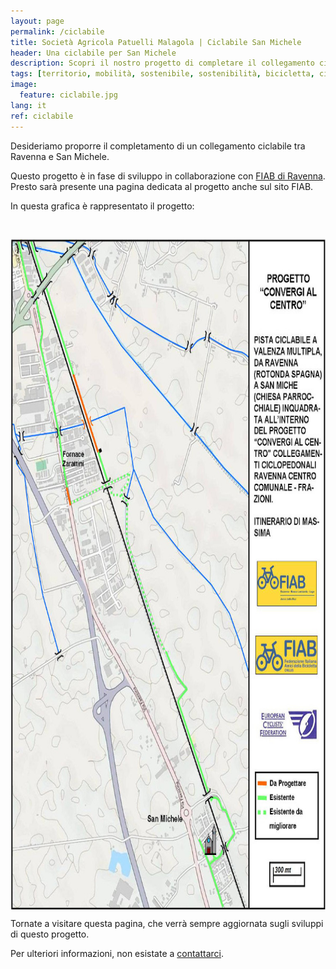 ```yaml
---
layout: page
permalink: /ciclabile
title: Società Agricola Patuelli Malagola | Ciclabile San Michele
header: Una ciclabile per San Michele
description: Scopri il nostro progetto di completare il collegamento ciclabile Ravenna - San Michele.
tags: [territorio, mobilità, sostenibile, sostenibilità, bicicletta, ciclabili, ambiente, azienda, agricola, Ravenna, San Michele, Romagna, Emilia-Romagna, sanmicheleinbici]
image:
  feature: ciclabile.jpg
lang: it
ref: ciclabile
---
```



Desideriamo proporre il completamento di un collegamento ciclabile tra Ravenna e San Michele. 

Questo progetto è in fase di sviluppo in collaborazione con [FIAB di Ravenna](https://www.fiabravenna.com/). Presto sarà presente una pagina dedicata al progetto anche sul sito FIAB.


In questa grafica è rappresentato il progetto: 

<img src="/images/mappaciclabile.jpg" alt="Mappa ciclabile San Michele" style="width:750px;height:1073px;margin:30px 0px 0px 0px" align="middle">

Tornate a visitare questa pagina, che verrà sempre aggiornata sugli sviluppi di questo progetto.

Per ulteriori informazioni, non esistate a [contattarci](/contatti).
